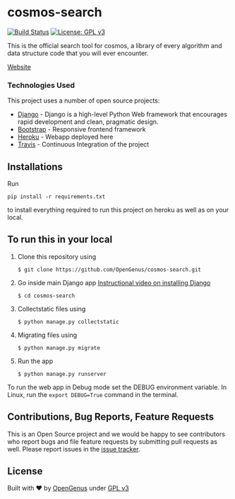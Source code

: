 # cosmos-search

[![Build Status](https://travis-ci.org/OpenGenus/cosmos-search.svg?branch=master)](https://travis-ci.org/OpenGenus/cosmos-search.svg?branch=master)
[![License: GPL v3](https://img.shields.io/badge/License-GPL%20v3-blue.svg)](https://www.gnu.org/licenses/gpl-3.0)


This is the official search tool for cosmos, a library of every algorithm and data structure code that you will ever encounter.

[Website](http://search.opengenus.org/)


### Technologies Used

This project uses a number of open source projects:

* [Django](https://www.djangoproject.com/) - Django is a high-level Python Web framework that encourages rapid development and clean, pragmatic design.
* [Bootstrap](https://getbootstrap.com/) - Responsive frontend framework
* [Heroku](https://www.heroku.com/) - Webapp deployed here
* [Travis](travis-ci.org) - Continuous Integration of the project

## Installations
Run
```
pip install -r requirements.txt
```
to install everything required to run this project on heroku as well as on your local.


## To run this in your local

1. Clone this repository using
	```
	$ git clone https://github.com/OpenGenus/cosmos-search.git
	```

2. Go inside main Django app [Instructional video on installing Django](https://youtu.be/qgGIqRFvFFk)
	```
	$ cd cosmos-search
	```

3. Collectstatic files using
	```
	$ python manage.py collectstatic
	```

3. Migrating files using
	```
    $ python manage.py migrate
	```

4. Run the app
	```
	$ python manage.py runserver
	```

To run the web app in Debug mode set the DEBUG environment variable.
In Linux, run the `export DEBUG=True` command in the terminal.

## Contributions, Bug Reports, Feature Requests

This is an Open Source project and we would be happy to see contributors who report bugs and file feature requests by submitting pull requests as well. Please report issues in the [issue tracker](https://github.com/OpenGenus/cosmos-search/issues).

## License

Built with ♥ by [OpenGenus](https://github.com/OpenGenus) under [GPL v3](https://www.gnu.org/licenses/gpl-3.0)

